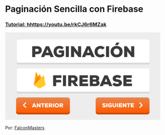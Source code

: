 # Paginación Sencilla con Firebase
### [Tutorial: hhttps://youtu.be/rkCJ6r6MZak](hhttps://youtu.be/rkCJ6r6MZak)

![Paginación Sencilla con Firebase](https://raw.githubusercontent.com/falconmasters/paginacion-firebase/master/img/thumb.png)

Por: [FalconMasters](http://www.falconmasters.com)